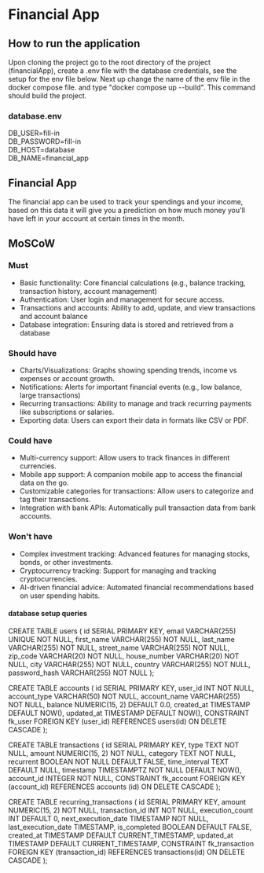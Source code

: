 # Financial App #

## How to run the application ##

Upon cloning the project go to the root directory of the project (financialApp), create a .env file with the database credentials, see the setup for the env file below. Next up change the name of the env file in the docker compose file. and type "docker compose up --build". This command should build the project. 

### database.env ###
DB_USER=fill-in <br/>
DB_PASSWORD=fill-in <br/>
DB_HOST=database <br/>
DB_NAME=financial_app <br/>

## Financial App ##

The financial app can be used to track your spendings and your income, based on this data it will give you a prediction on how much money you'll have left in your account at certain times in the month.

## MoSCoW ##

### Must ###

* Basic functionality: Core financial calculations (e.g., balance tracking, transaction history, account management)
* Authentication: User login and management for secure access.
* Transactions and accounts: Ability to add, update, and view transactions and account balance
* Database integration: Ensuring data is stored and retrieved from a database


### Should have ###

* Charts/Visualizations: Graphs showing spending trends, income vs expenses or account growth.
* Notifications: Alerts for important financial events (e.g., low balance, large transactions)
* Recurring transactions: Ability to manage and track recurring payments like subscriptions or salaries.
* Exporting data: Users can export their data in formats like CSV or PDF.

### Could have ###

* Multi-currency support: Allow users to track finances in different currencies.
* Mobile app support: A companion mobile app to access the financial data on the go.
* Customizable categories for transactions: Allow users to categorize and tag their transactions.
* Integration with bank APIs: Automatically pull transaction data from bank accounts.

### Won't have ###

* Complex investment tracking: Advanced features for managing stocks, bonds, or other investments.
* Cryptocurrency tracking: Support for managing and tracking cryptocurrencies.
* AI-driven financial advice: Automated financial recommendations based on user spending habits.

#### database setup queries ####

CREATE TABLE users (
    id SERIAL PRIMARY KEY,
    email VARCHAR(255) UNIQUE NOT NULL,
    first_name VARCHAR(255) NOT NULL,
    last_name VARCHAR(255) NOT NULL,
    street_name VARCHAR(255) NOT NULL,
    zip_code VARCHAR(20) NOT NULL,
    house_number VARCHAR(20) NOT NULL,
    city VARCHAR(255) NOT NULL,
    country VARCHAR(255) NOT NULL,
    password_hash VARCHAR(255) NOT NULL
);

CREATE TABLE accounts (
    id SERIAL PRIMARY KEY,
    user_id INT NOT NULL,
    account_type VARCHAR(50) NOT NULL,
    account_name VARCHAR(255) NOT NULL,
    balance NUMERIC(15, 2) DEFAULT 0.0,
    created_at TIMESTAMP DEFAULT NOW(),
    updated_at TIMESTAMP DEFAULT NOW(),
    CONSTRAINT fk_user FOREIGN KEY (user_id) REFERENCES users(id) ON DELETE CASCADE
);

CREATE TABLE transactions (
    id SERIAL PRIMARY KEY,
    type TEXT NOT NULL,
    amount NUMERIC(15, 2) NOT NULL,
    category TEXT NOT NULL,
    recurrent BOOLEAN NOT NULL DEFAULT FALSE,
    time_interval TEXT DEFAULT NULL,
    timestamp TIMESTAMPTZ NOT NULL DEFAULT NOW(),
    account_id INTEGER NOT NULL,
    CONSTRAINT fk_account FOREIGN KEY (account_id) REFERENCES accounts (id) ON DELETE CASCADE
);

CREATE TABLE recurring_transactions (
    id SERIAL PRIMARY KEY,
    amount NUMERIC(15, 2) NOT NULL,
    transaction_id INT NOT NULL,
    execution_count INT DEFAULT 0,
    next_execution_date TIMESTAMP NOT NULL,
    last_execution_date TIMESTAMP,
    is_completed BOOLEAN DEFAULT FALSE,
    created_at TIMESTAMP DEFAULT CURRENT_TIMESTAMP,
    updated_at TIMESTAMP DEFAULT CURRENT_TIMESTAMP,
    CONSTRAINT fk_transaction FOREIGN KEY (transaction_id) REFERENCES transactions(id) ON DELETE CASCADE
);
